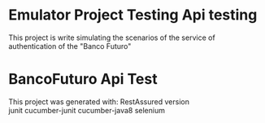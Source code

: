 # Emulator Project Testing Api testing

This project is write simulating the scenarios of the service of authentication of the "Banco Futuro"

# BancoFuturo Api Test 

This project was generated with:
RestAssured version  
junit 
cucumber-junit 
cucumber-java8 
selenium 


